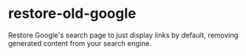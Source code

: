 # restore-old-google
Restore Google's search page to just display links by default, removing generated content from your search engine.
